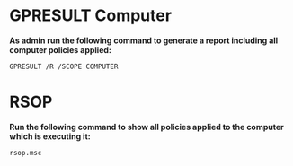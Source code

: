 # GPRESULT Computer

**As admin run the following command to generate a report including all computer policies applied:**
```
GPRESULT /R /SCOPE COMPUTER
```

# RSOP

**Run the following command to show all policies applied to the computer which is executing it:**
```
rsop.msc
```
